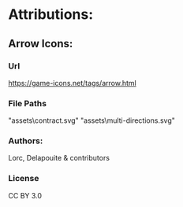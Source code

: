 # Attributions:

## Arrow Icons:

### Url

https://game-icons.net/tags/arrow.html

### File Paths

"assets\contract.svg"
"assets\multi-directions.svg"

### Authors:

Lorc, Delapouite & contributors

### License

CC BY 3.0
